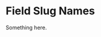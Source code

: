 [title]: # (Field Slug Names)
[tags]: # (XXX)
[priority]: # (5516)
# Field Slug Names
Something here.
